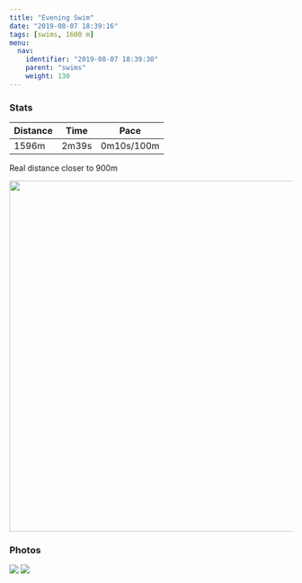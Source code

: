 ```yaml
---
title: "Evening Swim"
date: "2019-08-07 18:39:16"
tags: [swims, 1600 m]
menu:
  nav:
    identifier: "2019-08-07 18:39:30"
    parent: "swims"
    weight: 130
---
```


### Stats

| Distance | Time | Pace |
|----------|------|------|
|1596m|2m39s|0m10s/100m|

Real distance closer to 900m

<img src='https://maps.googleapis.com/maps/api/staticmap?maptype=terrain&path=enc:qyjeI|g_Mo@Bk@Ux@@^W@z@~@i@h@QNsAb@a@oC`DS^Mb@p@z@NLf@y@CqAu@ZWv@Uy@]i@IcAdAJo@rDf@t@[o@d@k@k@gAIEj@q@g@ISu@NQTQlBTRKTCH`@Ft@Ux@c@dEKZUSY_@AoASeAd@]L{ABf@JUcA[y@]j@j@Uj@B{@g@p@RhAYrAGk@&key=AIzaSyAfqMeaZ1CCJFGP5cWud__oZnT_Pybg-1M&size=800x800&scale=2&markers=color:yellow|label:S|53.47241,-2.29519&markers=color:green|label:F|53.47278000000001,-2.2954599999999994' width='625' />

### Photos
<img src='https://dgtzuqphqg23d.cloudfront.net/BrYD3_pNFpwFCvyFLmC98nnAGgK6jzG0-LX8lMl-LVs-768x576.jpg'>

<img src='https://dgtzuqphqg23d.cloudfront.net/e10cQFPCmPOdQjAsjy65H9mqUKmXzgp4vgFBKq0ssY4-576x768.jpg'>
